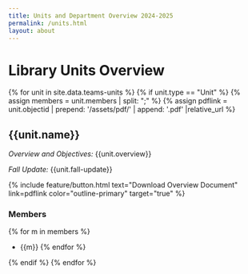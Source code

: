 ```yaml
---
title: Units and Department Overview 2024-2025
permalink: /units.html
layout: about
---
```

# Library Units Overview 
 
{% for unit in site.data.teams-units %}
{% if unit.type == "Unit" %}
{% assign members = unit.members | split: ";" %}
{% assign pdflink = unit.objectid | prepend: '/assets/pdf/' | append: '.pdf' |relative_url %}

## {{unit.name}} 

*Overview and Objectives:* {{unit.overview}}

*Fall Update:* {{unit.fall-update}}

{% include feature/button.html text="Download Overview Document" link=pdflink color="outline-primary" target="true" %}


### Members
{% for m in members %}
- {{m}}
{% endfor %}


{% endif %}
{% endfor %}

